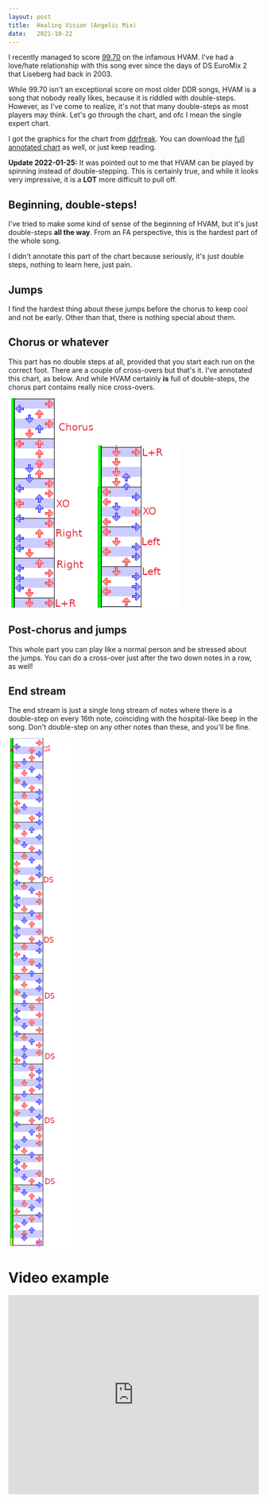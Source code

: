 ```yaml
---
layout: post
title:  Healing Vision (Angelic Mix)
date:   2021-10-22
---
```


I recently managed to score [99.70](/assets/hvam/99.70.jpg) on the infamous
HVAM. I've had a love/hate relationship with this song ever since the days of DS
EuroMix 2 that Liseberg had back in 2003.

While 99.70 isn't an exceptional score on most older DDR songs, HVAM is a song
that nobody really likes, because it is riddled with double-steps. However, as
I've come to realize, it's not that many double-steps as most players may think.
Let's go through the chart, and ofc I mean the single expert chart.

I got the graphics for the chart from [ddrfreak](http://www.ddrfreak.com/stepcharts/stepchart.php?song=healing2&mode=Single&difficulty=Maniac&code=Normal&Submit=Submit). You can download the [full
annotated chart](/assets/hvam/hvam-annotated.png) as well, or just keep reading.

**Update 2022-01-25:** It was pointed out to me that HVAM can be played by
spinning instead of double-stepping. This is certainly true, and while it looks
very impressive, it is a **LOT** more difficult to pull off.

## Beginning, double-steps!
I've tried to make some kind of sense of the beginning of HVAM, but it's just
double-steps **all the way**. From an FA perspective, this is the hardest part
of the whole song.

I didn't annotate this part of the chart because seriously, it's just double
steps, nothing to learn here, just pain.

## Jumps
I find the hardest thing about these jumps before the chorus to keep cool and
not be early. Other than that, there is nothing special about them.

## Chorus or whatever
This part has no double steps at all, provided that you start each run on the
correct foot. There are a couple of cross-overs but that's it. I've annotated
this chart, as below. And while HVAM certainly **is** full of double-steps, the
chorus part contains really nice cross-overs.

![HVAM Chorus](/assets/hvam/hvam-chorus-stance.png)
![HVAM Chorus](/assets/hvam/hvam-chorus-stance2.png)

## Post-chorus and jumps
This whole part you can play like a normal person and be stressed about the
jumps. You can do a cross-over just after the two down notes in a row, as well!

## End stream
The end stream is just a single long stream of notes where there is a
double-step on every 16th note, coinciding with the hospital-like beep in the
song. Don't double-step on any other notes than these, and you'll be fine.

![HVAM Ending](/assets/hvam/hvam-end-stream.png)

# Video example
<iframe width="100%" height="400" src="https://www.youtube.com/embed/kjT8fRoslSM"
title="YouTube video player" frameborder="0" allow="accelerometer; autoplay;
clipboard-write; encrypted-media; gyroscope; picture-in-picture"
allowfullscreen></iframe>
